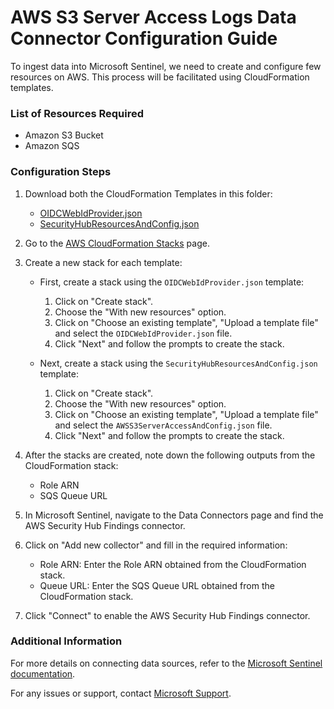 # AWS S3 Server Access Logs Data Connector Configuration Guide

To ingest data into Microsoft Sentinel, we need to create and configure few resources on AWS. This process will be facilitated using CloudFormation templates.

### List of Resources Required

* Amazon S3 Bucket
* Amazon SQS

### Configuration Steps

1. Download both the CloudFormation Templates in this folder:
   - [OIDCWebIdProvider.json](OIDCWebIdProvider.json)
   - [SecurityHubResourcesAndConfig.json](SecurityHubResourcesAndConfig.json)

2. Go to the [AWS CloudFormation Stacks](https://console.aws.amazon.com/cloudformation/home) page.

3. Create a new stack for each template:
   - First, create a stack using the `OIDCWebIdProvider.json` template:
     1. Click on "Create stack".
     2. Choose the "With new resources" option.
     3. Click on "Choose an existing template", "Upload a template file" and select the `OIDCWebIdProvider.json` file.
     4. Click "Next" and follow the prompts to create the stack.

   - Next, create a stack using the `SecurityHubResourcesAndConfig.json` template:
     1. Click on "Create stack".
     2. Choose the "With new resources" option.
     3. Click on "Choose an existing template", "Upload a template file" and select the `AWSS3ServerAccessAndConfig.json` file.
     4. Click "Next" and follow the prompts to create the stack.

4. After the stacks are created, note down the following outputs from the CloudFormation stack:
   - Role ARN
   - SQS Queue URL

5. In Microsoft Sentinel, navigate to the Data Connectors page and find the AWS Security Hub Findings connector.

6. Click on "Add new collector" and fill in the required information:
   - Role ARN: Enter the Role ARN obtained from the CloudFormation stack.
   - Queue URL: Enter the SQS Queue URL obtained from the CloudFormation stack.

7. Click "Connect" to enable the AWS Security Hub Findings connector.

### Additional Information

For more details on connecting data sources, refer to the [Microsoft Sentinel documentation](https://docs.microsoft.com/azure/sentinel/connect-data-sources).

For any issues or support, contact [Microsoft Support](https://support.microsoft.com).
